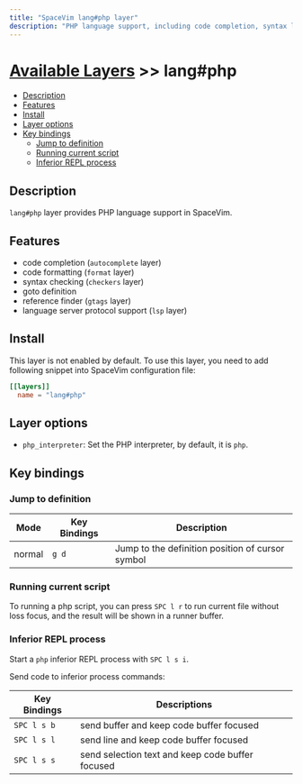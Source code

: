 ```yaml
---
title: "SpaceVim lang#php layer"
description: "PHP language support, including code completion, syntax lint and code runner"
---
```


# [Available Layers](../../) >> lang#php

<!-- vim-markdown-toc GFM -->

- [Description](#description)
- [Features](#features)
- [Install](#install)
- [Layer options](#layer-options)
- [Key bindings](#key-bindings)
  - [Jump to definition](#jump-to-definition)
  - [Running current script](#running-current-script)
  - [Inferior REPL process](#inferior-repl-process)

<!-- vim-markdown-toc -->

## Description

`lang#php` layer provides PHP language support in SpaceVim.

## Features

- code completion (`autocomplete` layer)
- code formatting (`format` layer)
- syntax checking (`checkers` layer)
- goto definition
- reference finder (`gtags` layer)
- language server protocol support (`lsp` layer)

## Install

This layer is not enabled by default. To use this layer, you need to add following
snippet into SpaceVim configuration file:

```toml
[[layers]]
  name = "lang#php"
```

## Layer options

- `php_interpreter`: Set the PHP interpreter, by default, it is `php`.

## Key bindings

### Jump to definition

| Mode   | Key Bindings | Description                                      |
| ------ | ------------ | ------------------------------------------------ |
| normal | `g d`        | Jump to the definition position of cursor symbol |

### Running current script

To running a php script, you can press `SPC l r` to run current file without loss focus,
and the result will be shown in a runner buffer.

### Inferior REPL process

Start a `php` inferior REPL process with `SPC l s i`.

Send code to inferior process commands:

| Key Bindings | Descriptions                                     |
| ------------ | ------------------------------------------------ |
| `SPC l s b`  | send buffer and keep code buffer focused         |
| `SPC l s l`  | send line and keep code buffer focused           |
| `SPC l s s`  | send selection text and keep code buffer focused |

